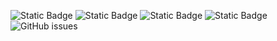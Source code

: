 ![Static Badge](https://img.shields.io/badge/blacklists-60-000000) ![Static Badge](https://img.shields.io/badge/blacklisted-2742702-cc0000) ![Static Badge](https://img.shields.io/badge/whitelisted-2242-00CC00) ![Static Badge](https://img.shields.io/badge/streaming_blacklist-28106-000000) ![GitHub issues](https://img.shields.io/github/issues/fabriziosalmi/blacklists)
